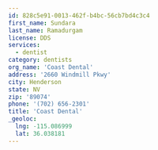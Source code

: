 ```yaml
---
id: 828c5e91-0013-462f-b4bc-56cb7bd4c3c4
first_name: Sundara
last_name: Ramadurgam
license: DDS
services:
  - dentist
category: dentists
org_name: 'Coast Dental'
address: '2660 Windmill Pkwy'
city: Henderson
state: NV
zip: '89074'
phone: '(702) 656-2301'
title: 'Coast Dental'
_geoloc:
  lng: -115.086999
  lat: 36.038181
---
```

